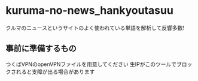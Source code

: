 # kuruma-no-news_hankyoutasuu

クルマのニュースというサイトのよく使われている単語を解析して反響多数!

## 事前に準備するもの

つくばVPNのopenVPNファイルを用意してください
生IPがこのツールでブロックされると支障が出る場合があります